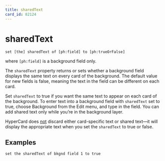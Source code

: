 ```yaml
---
title: sharedText
card_id: 82124
---
```


# sharedText

`set [the] sharedText of [ph:field] to [ph:trueOrFalse]`

where `[ph:field]` is a background field only.

The `sharedText` property returns or sets whether a background field displays the same text on every card of the background. The default value for new fields is false, meaning the text in the field can be different on each card.

Set `sharedText` to true if you want the same text to appear on each card of the background. To enter text into a background field with `sharedText` set to true, choose Background from the Edit menu, and type in the field. You can  add shared text only while you’re in the background layer.

HyperCard does <u>not</u> discard either card-specific text or shared text—it will display the appropriate text when you set the `sharedText` to true or false. 

## Examples

```
set the sharedText of bkgnd field 1 to true
```
